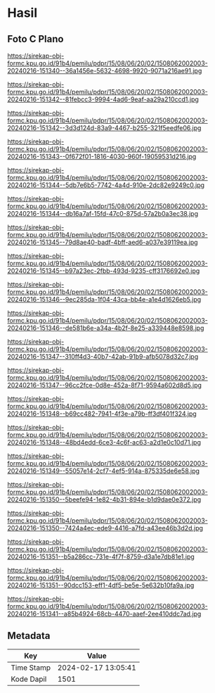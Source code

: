 # Hasil

## Foto C Plano

https://sirekap-obj-formc.kpu.go.id/91b4/pemilu/pdpr/15/08/06/20/02/1508062002003-20240216-151340--36a1456e-5632-4698-9920-9071a216ae91.jpg

https://sirekap-obj-formc.kpu.go.id/91b4/pemilu/pdpr/15/08/06/20/02/1508062002003-20240216-151342--81febcc3-9994-4ad6-9eaf-aa29a210ccd1.jpg

https://sirekap-obj-formc.kpu.go.id/91b4/pemilu/pdpr/15/08/06/20/02/1508062002003-20240216-151342--3d3d124d-83a9-4467-b255-321f5eedfe06.jpg

https://sirekap-obj-formc.kpu.go.id/91b4/pemilu/pdpr/15/08/06/20/02/1508062002003-20240216-151343--0f672f01-1816-4030-960f-19059531d216.jpg

https://sirekap-obj-formc.kpu.go.id/91b4/pemilu/pdpr/15/08/06/20/02/1508062002003-20240216-151344--5db7e6b5-7742-4a4d-910e-2dc82e9249c0.jpg

https://sirekap-obj-formc.kpu.go.id/91b4/pemilu/pdpr/15/08/06/20/02/1508062002003-20240216-151344--db16a7af-15fd-47c0-875d-57a2b0a3ec38.jpg

https://sirekap-obj-formc.kpu.go.id/91b4/pemilu/pdpr/15/08/06/20/02/1508062002003-20240216-151345--79d8ae40-badf-4bff-aed6-a037e39119ea.jpg

https://sirekap-obj-formc.kpu.go.id/91b4/pemilu/pdpr/15/08/06/20/02/1508062002003-20240216-151345--b97a23ec-2fbb-493d-9235-cff3176692e0.jpg

https://sirekap-obj-formc.kpu.go.id/91b4/pemilu/pdpr/15/08/06/20/02/1508062002003-20240216-151346--9ec285da-1f04-43ca-bb4e-a1e4d1626eb5.jpg

https://sirekap-obj-formc.kpu.go.id/91b4/pemilu/pdpr/15/08/06/20/02/1508062002003-20240216-151346--de581b6e-a34a-4b2f-8e25-a339448e8598.jpg

https://sirekap-obj-formc.kpu.go.id/91b4/pemilu/pdpr/15/08/06/20/02/1508062002003-20240216-151347--310ff4d3-40b7-42ab-91b9-afb5078d32c7.jpg

https://sirekap-obj-formc.kpu.go.id/91b4/pemilu/pdpr/15/08/06/20/02/1508062002003-20240216-151347--96cc2fce-0d8e-452a-8f71-9594a602d8d5.jpg

https://sirekap-obj-formc.kpu.go.id/91b4/pemilu/pdpr/15/08/06/20/02/1508062002003-20240216-151348--b69cc482-7941-4f3e-a79b-ff3df401f324.jpg

https://sirekap-obj-formc.kpu.go.id/91b4/pemilu/pdpr/15/08/06/20/02/1508062002003-20240216-151348--48bd4edd-6ce3-4c6f-ac63-a2d1e0c10d71.jpg

https://sirekap-obj-formc.kpu.go.id/91b4/pemilu/pdpr/15/08/06/20/02/1508062002003-20240216-151349--55057e14-2cf7-4ef5-914a-875335de6e58.jpg

https://sirekap-obj-formc.kpu.go.id/91b4/pemilu/pdpr/15/08/06/20/02/1508062002003-20240216-151350--5beefe94-1e82-4b31-894e-b1d9dae0e372.jpg

https://sirekap-obj-formc.kpu.go.id/91b4/pemilu/pdpr/15/08/06/20/02/1508062002003-20240216-151350--7424a4ec-ede9-4416-a7fd-a43ee46b3d2d.jpg

https://sirekap-obj-formc.kpu.go.id/91b4/pemilu/pdpr/15/08/06/20/02/1508062002003-20240216-151351--b5a286cc-731e-4f7f-8759-d3a1e7db81e1.jpg

https://sirekap-obj-formc.kpu.go.id/91b4/pemilu/pdpr/15/08/06/20/02/1508062002003-20240216-151351--90dcc153-eff1-4df5-be5e-5e632b10fa9a.jpg

https://sirekap-obj-formc.kpu.go.id/91b4/pemilu/pdpr/15/08/06/20/02/1508062002003-20240216-151341--a85b4924-68cb-4470-aaef-2ee410ddc7ad.jpg


## Metadata

| Key        | Value               |
| ---------- | ------------------- |
| Time Stamp | 2024-02-17 13:05:41 |
| Kode Dapil | 1501                |



